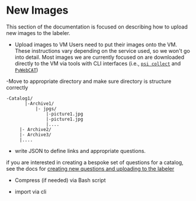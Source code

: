 # New Images

This section of the documentation is focused on describing how to upload new images
to the labeler.

- Upload images to VM
Users need to put their images onto the VM. These instructions vary depending on
 the service used, so we won't go into detail. Most images we are currently
 focused on are downloaded directly to the VM via tools with CLI interfaces
 (i.e., [`psi collect`](https://github.com/UNCG-DAISY/psi-collect) and
 [`PyWebCAT`](https://github.com/UNCG-DAISY/PyWebCAT))

-Move to appropriate directory and make sure directory is structure correctly

```
-Catalog1/
       |-Archive1/
           |- jpgs/
               |-picture1.jpg
               |-picture1.jpg
               |....
     |- Archive2/
     |- Archive3/
     |....

```
- write JSON to define links and appropriate questions.

if you are interested in creating a bespoke set of questions for a catalog, see
the docs for [creating new questions and uploading to the labeler](new_questions.md)

- Compress (if needed) via Bash script

- import via cli

<Coastal Image Labeler CLI interface>
